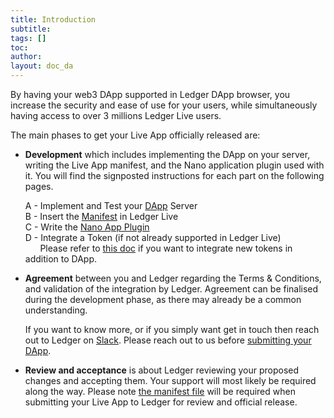 ```yaml
---
title: Introduction
subtitle:
tags: []
toc:
author:
layout: doc_da
---
```


By having your web3 DApp supported in Ledger DApp browser, you increase the security and ease of use for your users, while simultaneously having access to over 3 millions Ledger Live users.

The main phases to get your Live App officially released are:

- **Development** which includes implementing the DApp on your server, writing the Live App manifest, and the Nano application plugin used with it. You will find the signposted instructions for each part on the following pages.  

    A - Implement and Test your [DApp](../dapp-customisation) Server  
    B - Insert the [Manifest](../manifest) in Ledger Live  
    C - Write the [Nano App Plugin](../nano-app-plugin)  
    D - Integrate a Token (if not already supported in Ledger Live) <br>&nbsp;&nbsp;&nbsp;&nbsp;&nbsp;&nbsp;Please refer to [this doc](https://developers.ledger.com/docs/token/introduction/) if you want to integrate new tokens in addition to DApp.

- **Agreement** between you and Ledger regarding the Terms & Conditions, and validation of the integration by Ledger. Agreement can be finalised during the development phase, as there may already be a common understanding.

  If you want to know more, or if you simply want get in touch then reach out to Ledger on [Slack](https://join.slack.com/t/ledger-dev/shared_invite/zt-iskfi3kl-CXw9Uz2dOOYSLKe_e4tcmw). Please reach out to us before [submitting your DApp](https://forms.gle/JP7qMQUBh4pSe77w9).


- **Review and acceptance** is about Ledger reviewing your proposed changes and accepting them. Your support will most likely be required along the way. Please note [the manifest file](../manifest) will be required when submitting your Live App to Ledger for review and official release. 
